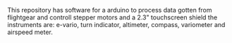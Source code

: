 This repository has software for a arduino to process data gotten from flightgear and controll stepper motors and a 2.3" touchscreen shield the instruments are: e-vario, turn indicator, altimeter, compass, variometer and airspeed meter.